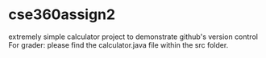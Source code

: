 # cse360assign2
extremely simple calculator project to demonstrate github's version control
For grader: please find the calculator.java file within the src folder.

